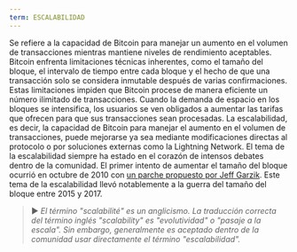 ```yaml
---
term: ESCALABILIDAD
---
```


Se refiere a la capacidad de Bitcoin para manejar un aumento en el volumen de transacciones mientras mantiene niveles de rendimiento aceptables. Bitcoin enfrenta limitaciones técnicas inherentes, como el tamaño del bloque, el intervalo de tiempo entre cada bloque y el hecho de que una transacción solo se considera inmutable después de varias confirmaciones. Estas limitaciones impiden que Bitcoin procese de manera eficiente un número ilimitado de transacciones. Cuando la demanda de espacio en los bloques se intensifica, los usuarios se ven obligados a aumentar las tarifas que ofrecen para que sus transacciones sean procesadas. La escalabilidad, es decir, la capacidad de Bitcoin para manejar el aumento en el volumen de transacciones, puede mejorarse ya sea mediante modificaciones directas al protocolo o por soluciones externas como la Lightning Network. El tema de la escalabilidad siempre ha estado en el corazón de intensos debates dentro de la comunidad. El primer intento de aumentar el tamaño del bloque ocurrió en octubre de 2010 con [un parche propuesto por Jeff Garzik](https://bitcointalk.org/index.php?topic=1347.0). Este tema de la escalabilidad llevó notablemente a la guerra del tamaño del bloque entre 2015 y 2017.

> ► *El término "scalabilité" es un anglicismo. La traducción correcta del término inglés "scalability" es "evolutividad" o "pasaje a la escala". Sin embargo, generalmente es aceptado dentro de la comunidad usar directamente el término "escalabilidad".*